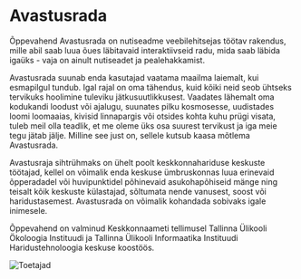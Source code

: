 # Avastusrada
Õppevahend Avastusrada on nutiseadme veebilehitsejas töötav rakendus, mille abil saab luua õues läbitavaid interaktiivseid radu, mida saab läbida igaüks - vaja on ainult nutiseadet ja pealehakkamist.

Avastusrada suunab enda kasutajad vaatama maailma laiemalt, kui esmapilgul tundub. Igal rajal on oma tähendus, kuid kõiki neid seob ühtseks tervikuks hoolimine tuleviku jätkusuutlikkusest. Vaadates lähemalt oma kodukandi loodust või ajalugu, suunates pilku kosmosesse, uudistades loomi loomaaias, kivisid linnapargis või otsides kohta kuhu prügi visata, tuleb meil olla teadlik, et me oleme üks osa suurest tervikust ja iga meie tegu jätab jälje. Milline see just on, sellele kutsub kaasa mõtlema Avastusrada. 

Avastusraja sihtrühmaks on ühelt poolt keskkonnahariduse keskuste töötajad, kellel on võimalik enda keskuse ümbruskonnas luua erinevaid õpperadadel või huvipunktidel põhinevaid asukohapõhiseid mänge ning teisalt kõik keskuste külastajad, sõltumata nende vanusest, soost või haridustasemest. Avastusrada on võimalik kohandada sobivaks igale inimesele.  

Õppevahend on valminud Keskkonnaameti tellimusel Tallinna Ülikooli Ökoloogia Instituudi ja Tallinna Ülikooli Informaatika Instituudi Haridustehnoloogia keskuse koostöös.

![Toetajad](https://i.embed.ly/1/image?url=https%3A%2F%2Flh3.googleusercontent.com%2F-3kH-f-WAQ6I%2FVP624jNZ_uI%2FAAAAAAAABug%2FyNn9WJ9M_74%2Fw400-h200-no%2Flogod.jpg&key=afea23f29e5a4f63bd166897e3dc72df)
